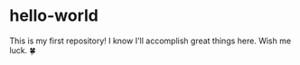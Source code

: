 # hello-world
This is my first repository!
I know I'll accomplish great things here.
Wish me luck. 🍀
